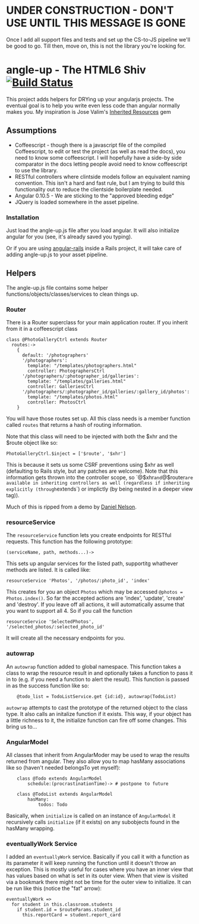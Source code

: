 # UNDER CONSTRUCTION - DON'T USE UNTIL THIS MESSAGE IS GONE 

Once I add all support files and tests and set up the CS-to-JS pipeline we'll be good to go.  Till then, move on, this is not the library you're looking for.

# angle-up - The HTML6 Shiv [![Build Status](https://secure.travis-ci.org/ludicast/angle-up.png)](http://travis-ci.org/ludicast/angle-up)

This project adds helpers for DRYing up your angularjs projects.  The eventual goal is to help you write even less code than angular normally makes you.  My inspiration is Jose Valim's [Inherited Resources](http://github.com/josevalim/inherited_resources) gem

## Assumptions

* Coffeescript - though there is a javascript file of the compiled Coffeescript, to edit or test the project (as well as read the docs), you need to know some coffeescript.  I will hopefully have a side-by side comparator in the docs letting people avoid need to know coffeescript to use the library.
* RESTful controllers where clintside models follow an equivalent naming convention.  This isn't a hard and fast rule, but I am trying to build this functionality out to reduce the clientside boilerplate needed. 
* Angular 0.10.5 - We are sticking to the "approved bleeding edge"
* JQuery is loaded somewhere in the asset pipeline.

### Installation

Just load the angle-up.js file after you load angular.  It will also initialize angular for you (see, it's already saved you typing).

Or if you are using [angular-rails](http://github.com/ludicast/angular-rails) inside a Rails project, it will take care of adding angle-up.js to your asset pipeline.

## Helpers

The angle-up.js file contains some helper functions/objects/classes/services to clean things up.

### Router

There is a Router superclass for your main application router.  If you inherit from it in a coffeescript class 

    class @PhotoGalleryCtrl extends Router
      routes:->
        {
          default: '/photographers'
          '/photographers':
            template: "/templates/photographers.html"
            controller: PhotographersCtrl
          '/photographers/:photographer_id/galleries':
            template: "/templates/galleries.html"
            controller: GalleriesCtrl
          '/photographers/:photographer_id/galleries/:gallery_id/photos':
            template: "/templates/photos.html"
            controller: PhotosCtrl
        }

You will have those routes set up.  All this class needs is a member function called `routes` that returns a hash of routing information.

Note that this class will need to be injected with both the $xhr and the $route object like so:

    PhotoGalleryCtrl.$inject = ['$route', '$xhr']

This is because it sets us some CSRF preventions using $xhr as well (defaulting to Rails style, but any patches are welcome).  Note that this information gets thrown into the controller scope, so `@$xhr` and `@$router` are available in inheriting controllers as well (regardless if inheriting explicitly (through `extends`) or implictly (by being nested in a deeper view tag)).

Much of this is ripped from a demo by [Daniel Nelson](https://github.com/centresource/angularjs_rails_demo).

### resourceService

The `resourceService` function lets you create endpoints for RESTful requests.  This function has the following prototype:

    (serviceName, path, methods...)->

This sets up angular services for the listed path, supportitg whathever methods are listed.  It is called like:

    resourceService 'Photos', '/photos/:photo_id', 'index'
	
This creates for you an object `Photos` which may be accessed `@photos = Photos.index()`.  So far the accepted actions are 'index', 'update', 'create' and 'destroy'.  If you leave off all actions, it will automatically assume that you want to support all 4.  So if you call the function

    resourceService 'SelectedPhotos', '/selected_photos/:selected_photo_id'
     
It will create all the necessary endpoints for you.  

### autowrap

An `autowrap` function added to global namespace.  This function takes a class to wrap the resource result in and optionally takes a function to pass it in to (e.g. if you need a function to alert the result).  This function is passed in as the success function like so:

		@todo_list = TodoListService.get {id:id}, autowrap(TodoList)

`autowrap` attempts to cast the prototype of the returned object to the class type.  It also calls an initalize function if it exists.  This way, if your object has a little richness to it, the initialize function can fire off some changes.  This bring us to...

### AngularModel

All classes that inherit from AngularModer may be used to wrap the results returned from angular.  They also allow you to map hasMany associations like so (haven't needed belongsTo yet myself):

		class @Todo extends AngularModel
			schedule:(procrastinationTime)-> # postpone to future 

		class @TodoList extends AngularModel
			hasMany:
				todos: Todo

Basically, when `initialize` is called on an instance of `AngularModel` it recursively calls `initialize` (if it exists) on any subobjects found in the hasMany wrapping.

### eventuallyWork Service

I added an `eventuallyWork` service.  Basically if you call it with a function as its parameter it will keep running the function until it doesn't throw an exception.  This is mostly useful for cases where you have an inner view that has values based on what is set in its outer view.  When that view is visited via a bookmark there might not be time for the outer view to initialize.   It can be run like this (notice the "fat" arrow):

    eventuallyWork =>
      for student in this.classroom.students
        if student.id = $routeParams.student_id
          this.reportCard = student.report_card
